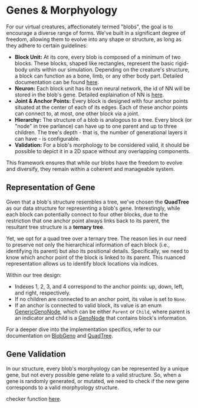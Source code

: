 # Genes & Morphyology

For our virtual creatures, affectionately termed "blobs", the goal is to encourage a diverse range of forms. We've built in a significant degree of freedom, allowing them to evolve into any shape or structure, as long as they adhere to certain guidelines:

- **Block Unit:** At its core, every blob is composed of a minimum of two blocks. These blocks, shaped like rectangles, represent the basic rigid-body units within our simulation. Depending on the creature's structure, a block can function as a bone, limb, or any other body part. Detailed documentation can be found [here](https://evosim.kaiyuanlou.com/evosim/blob/block/index.html).
- **Neuron:** Each block unit has its own neural network, the id of NN will be stored in the blob's gene. Detailed explaination of NN is [here](Neural.md).
- **Joint & Anchor Points:** Every block is designed with four anchor points situated at the center of each of its edges. Each of these anchor points can connect to, at most, one other block via a joint.
- **Hierarchy:** The structure of a blob is analogous to a tree. Every block (or "node" in tree parlance) can have up to one parent and up to three children. The tree's depth - that is, the number of generational layers it can have - is configurable.
- **Validation:** For a blob's morphology to be considered valid, it should be possible to depict it in a 2D space without any overlapping components.

This framework ensures that while our blobs have the freedom to evolve and diversify, they remain within a coherent and manageable system.

## Representation of Gene

Given that a blob's structure resembles a tree, we've chosen the **QuadTree** as our data structure for representing a blob's gene. Interestingly, while each block can potentially connect to four other blocks, due to the restriction that one anchor point always links back to its parent, the resultant tree structure is a **ternary tree**.

Yet, we opt for a quad tree over a ternary tree. The reason lies in our need to preserve not only the hierarchical information of each block (i.e., identifying its parent) but also its positional details. Specifically, we need to know which anchor point of the block is linked to its parent. This nuanced representation allows us to identify block locations via indices.

Within our tree design:

- Indexes 1, 2, 3, and 4 correspond to the anchor points: up, down, left, and right, respectively.
- If no children are connected to an anchor point, its value is set to `None`.
- If an anchor is connected to valid block, its value is an enum [GenericGenoNode](https://evosim.kaiyuanlou.com/evosim/blob/geno_blob_builder/enum.GenericGenoNode.html), which can be either `Parent` or `Child`, where parent is an indicator and child is a [GenoNode](https://evosim.kaiyuanlou.com/evosim/blob/geno_blob_builder/enum.GenericGenoNode.html) that contains block's information.

For a deeper dive into the implementation specifics, refer to our documentation on [BlobGeno](https://evosim.kaiyuanlou.com/evosim/blob/geno_blob_builder/struct.BlobGeno.html) and [QuadTree](https://evosim.kaiyuanlou.com/evosim/blob/geno_blob_builder/struct.QuadTree.html).

## Gene Validation

In our structure, every blob's morphyology can be represented by a unique gene, but not every possible gene relate to a valid structure. So, when a gene is randomly generated, or mutated, we need to check if the new gene corresponds to a valid morphyology structure.

checker function [here](https://evosim.kaiyuanlou.com/evosim/blob/geno_blob_builder/struct.BlobGeno.html#method.is_valid).